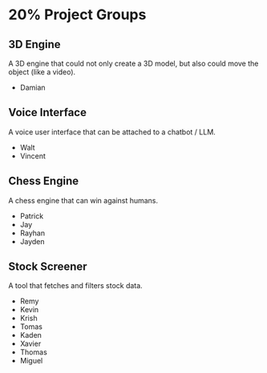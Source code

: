 # 20% Project Groups

## 3D Engine

A 3D engine that could not only create a 3D model, but also could move the object (like a video).

- Damian

## Voice Interface

A voice user interface that can be attached to a chatbot / LLM.

- Walt
- Vincent

## Chess Engine

A chess engine that can win against humans.

- Patrick
- Jay
- Rayhan
- Jayden

## Stock Screener

A tool that fetches and filters stock data.

- Remy
- Kevin
- Krish
- Tomas
- Kaden
- Xavier
- Thomas
- Miguel
